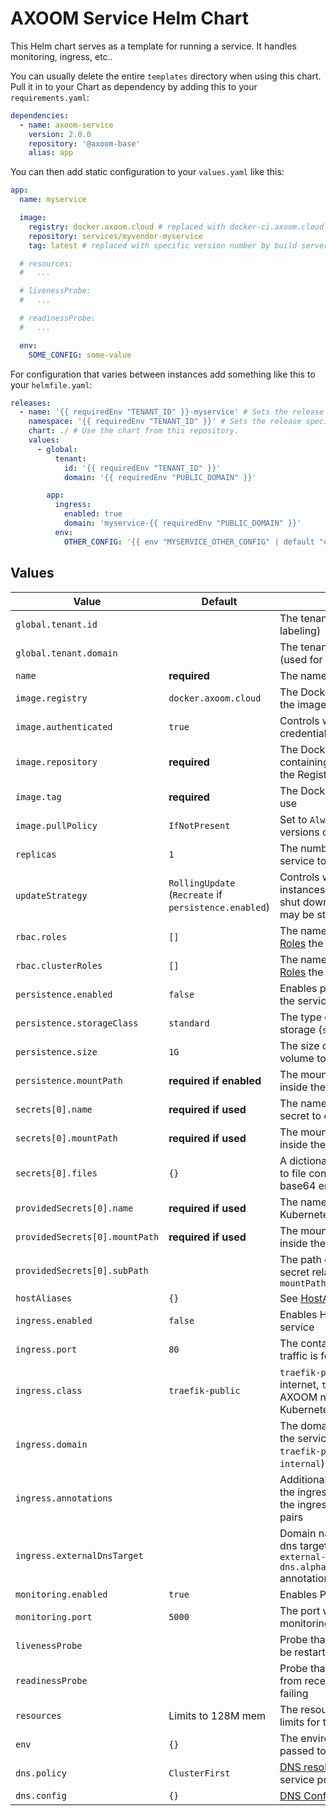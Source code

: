 # AXOOM Service Helm Chart

This Helm chart serves as a template for running a service. It handles monitoring, ingress, etc..

You can usually delete the entire `templates` directory when using this chart. Pull it in to your Chart as dependency by adding this to your `requirements.yaml`:

```yaml
dependencies:
  - name: axoom-service
    version: 2.0.0
    repository: '@axoom-base'
    alias: app
```

You can then add static configuration to your `values.yaml` like this:

```yaml
app:
  name: myservice

  image:
    registry: docker.axoom.cloud # replaced with docker-ci.axoom.cloud for pre-release builds by build server
    repository: services/myvendor-myservice
    tag: latest # replaced with specific version number by build server

  # resources:
  #   ...

  # livenessProbe:
  #   ...

  # readinessProbe:
  #   ...

  env:
    SOME_CONFIG: some-value
```

For configuration that varies between instances add something like this to your `helmfile.yaml`:

```yaml
releases:
  - name: '{{ requiredEnv "TENANT_ID" }}-myservice' # Sets the release specific asset name, containing the tenant's id.
    namespace: '{{ requiredEnv "TENANT_ID" }}' # Sets the release specific k8s namespace: the tenant's id.
    chart: ./ # Use the chart from this repository.
    values:
      - global:
          tenant:
            id: '{{ requiredEnv "TENANT_ID" }}'
            domain: '{{ requiredEnv "PUBLIC_DOMAIN" }}'

        app:
          ingress:
            enabled: true
            domain: 'myservice-{{ requiredEnv "PUBLIC_DOMAIN" }}'
          env:
            OTHER_CONFIG: '{{ env "MYSERVICE_OTHER_CONFIG" | default "other-value" }}'
```

## Values

| Value                          | Default                                               | Description                                                                                                                           |
|--------------------------------|-------------------------------------------------------|---------------------------------------------------------------------------------------------------------------------------------------|
| `global.tenant.id`             |                                                       | The tenant's id (used for labeling)                                                                                                   |
| `global.tenant.domain`         |                                                       | The tenant's domain name (used for labeling)                                                                                          |
| `name`                         | __required__                                          | The name of the service                                                                                                               |
| `image.registry`               | `docker.axoom.cloud`                                  | The Docker registry containing the image of the service                                                                               |
| `image.authenticated`          | `true`                                                | Controls whether to use credentials for pulling the image                                                                             |
| `image.repository`             | __required__                                          | The Docker Repository containing the image (excluding the Registry)                                                                   |
| `image.tag`                    | __required__                                          | The Docker Tag of the image to use                                                                                                    |
| `image.pullPolicy`             | `IfNotPresent`                                        | Set to `Always` to try to pull new versions of the image                                                                              |
| `replicas`                     | `1`                                                   | The number of instances of the service to run                                                                                         |
| `updateStrategy`               | `RollingUpdate` (`Recreate` if `persistence.enabled`) | Controls whether all existing instances of the service must be shut down before new versions may be started.                          |
| `rbac.roles`                   | `[]`                                                  | The names of [namespaced Roles](https://kubernetes.io/docs/reference/access-authn-authz/rbac/) the service shall have.                |
| `rbac.clusterRoles`            | `[]`                                                  | The names of [cluster-wide Roles](https://kubernetes.io/docs/reference/access-authn-authz/rbac/) the service shall have.              |
| `persistence.enabled`          | `false`                                               | Enables persistent storage for the service                                                                                            |
| `persistence.storageClass`     | `standard`                                            | The type of disk to use for storage (`standard` or `ssd`)                                                                             |
| `persistence.size`             | `1G`                                                  | The size of the persistent volume to create for the service                                                                           |
| `persistence.mountPath`        | __required if enabled__                               | The mount path for the storage inside the container                                                                                   |
| `secrets[0].name`              | __required if used__                                  | The name of the Kubernetes secret to create                                                                                           |
| `secrets[0].mountPath`         | __required if used__                                  | The mount path for the secret inside the container                                                                                    |
| `secrets[0].files`             | `{}`                                                  | A dictionary mapping file names to file contents for secrets with base64 encoded values                                               |
| `providedSecrets[0].name`      | __required if used__                                  | The name of an existing Kubernetes secret                                                                                             |
| `providedSecrets[0].mountPath` | __required if used__                                  | The mount path for the secret inside the container                                                                                    |
| `providedSecrets[0].subPath`   |                                                       | The path of a single file in the secret relative to the given `mountPath`                                                             |
| `hostAliases`                  | `{}`                                                  | See [HostAliases](https://kubernetes.io/docs/concepts/services-networking/add-entries-to-pod-etc-hosts-with-host-aliases/).           |
| `ingress.enabled`              | `false`                                               | Enables HTTP ingress into the service                                                                                                 |
| `ingress.port`                 | `80`                                                  | The container port ingress traffic is forwarded to                                                                                    |
| `ingress.class`                | `traefik-public`                                      | `traefik-public` for public internet, `traefik-internal` for AXOOM network, `cluster` for Kubernetes cluster only                     |
| `ingress.domain`               |                                                       | The domain name under which the service is exposed (only for `traefik-public` and `traefik-internal`)                                 |
| `ingress.annotations`          |                                                       | Additional annotations besides the ingress class to be added to the ingress. Put as `key: value` pairs                                |
| `ingress.externalDnsTarget`    |                                                       | Domain name for the external-dns target (explicitly setting `external-dns.alpha.kubernetes.io/target` annotation)                     |
| `monitoring.enabled`           | `true`                                                | Enables Prometheus monitoring                                                                                                         |
| `monitoring.port`              | `5000`                                                | The port which is scraped for monitoring data                                                                                         |
| `livenessProbe`                |                                                       | Probe that causes the service to be restarted when failing                                                                            |
| `readinessProbe`               |                                                       | Probe that prevents the service from receiving traffic when failing                                                                   |
| `resources`                    | Limits to 128M mem                                    | The resources requests and limits for the service                                                                                     |
| `env`                          | `{}`                                                  | The environment variables passed to the service                                                                                       |
| `dns.policy`                   | `ClusterFirst`                                        | [DNS resolution policy](https://kubernetes.io/docs/concepts/services-networking/dns-pod-service/#pod-s-dns-policy) of the service pod |
| `dns.config`                   | `{}`                                                  | [DNS Config](https://kubernetes.io/docs/concepts/services-networking/dns-pod-service/#pod-s-dns-config) of the service pod.           |
